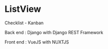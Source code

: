# ListView
Checklist - Kanban

Back end : Django with Django REST Framework

Front end : VueJS with NUXTJS
